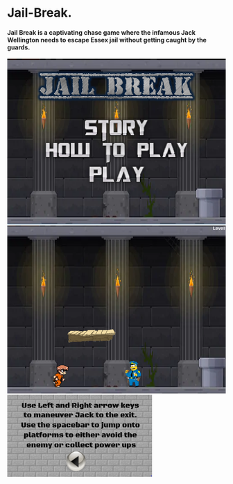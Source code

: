 <h1>Jail-Break.</h4>

<h4> Jail Break is a captivating chase game where the infamous Jack Wellington needs to escape Essex jail without getting caught by the guards.</h4>


<img style="-webkit-user-select: none;" src="https://raw.githubusercontent.com/NicholasEdelson/..../master/jb%20screen.PNG">


<img style="-webkit-user-select: none;" src="https://raw.githubusercontent.com/NicholasEdelson/..../master/jb%20game%20snap.PNG">


<img style="-webkit-user-select: none;" src="https://raw.githubusercontent.com/NicholasEdelson/..../master/jb%20how%20to%20play.PNG">
